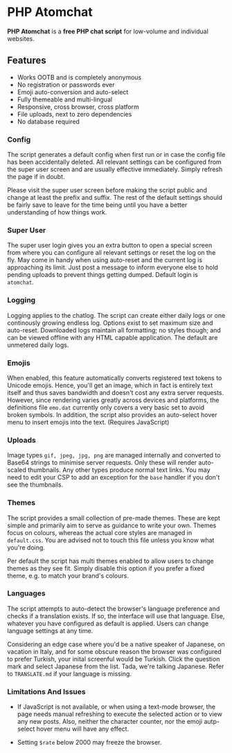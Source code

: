 # PHP Atomchat

**PHP Atomchat** is a **free PHP chat script** for low-volume and individual websites.

## Features
- Works OOTB and is completely anonymous
- No registration or passwords ever
- Emoji auto-conversion and auto-select
- Fully themeable and multi-lingual
- Responsive, cross browser, cross platform
- File uploads, next to zero dependencies
- No database required

### Config

The script generates a default config when first run or in case the config file has been accidentally deleted. All relevant settings can be configured from the super user screen and are usually effective immediately. Simply refresh the page if in doubt.

Please visit the super user screen before making the script public and change at least the prefix and suffix. The rest of the default settings should be fairly save to leave for the time being until you have a better understanding of how things work.

### Super User

The super user login gives you an extra button to open a special screen from where you can configure all relevant settings or reset the log on the fly. May come in handy when using auto-reset and the current log is approaching its limit. Just post a message to inform everyone else to hold pending uploads to prevent things getting dumped. Default login is `atomchat`.

### Logging

Logging applies to the chatlog. The script can create either daily logs or one continously growing endless log. Options exist to set maximum size and auto-reset. Downloaded logs maintain all formatting; no styles though; and can be viewed offline with any HTML capable application. The default are unmetered daily logs.

### Emojis

When enabled, this feature automatically converts registered text tokens to Unicode emojis. Hence, you'll get an image, which in fact is entirely text itself and thus saves bandwidth and doesn't cost any extra server requests. However, since rendering varies greatly across devices and platforms, the definitions file `emo.dat` currently only covers a very basic set to avoid broken symbols. In addition, the script also provides an auto-select hover menu to insert emojis into the text. (Requires JavaScript)

### Uploads

Image types `gif, jpeg, jpg, png` are managed internally and converted to Base64 strings to minimise server requests. Only these will render auto-scaled thumbnails. Any other types produce normal text links. You may need to edit your CSP to add an exception for the `base` handler if you don't see the thumbnails.

### Themes

The script provides a small collection of pre-made themes. These are kept simple and primarily aim to serve as guidance to write your own. Themes focus on colours, whereas the actual core styles are managed in `default.css`. You are advised not to touch this file unless you know what you're doing.

Per default the script has multi themes enabled to allow users to change themes as they see fit. Simply disable this option if you prefer a fixed theme, e.g. to match your brand's colours.

### Languages

The script attempts to auto-detect the browser's language preference and checks if a translation exists. If so, the interface will use that language. Else, whatever you have configured as default is applied. Users can change language settings at any time.

Considering an edge case where you'd be a native speaker of Japanese, on vacation in Italy, and for some obscure reason the browser was configured to prefer Turkish, your inital screenful would be  Turkish. Click the question mark and select Japanese from the list. Tada, we're talking Japanese. Refer to `TRANSLATE.md` if your language is missing.

### Limitations And Issues

- If JavaScript is not available, or when using a text-mode browser, the page needs manual refreshing to execute the selected action or to view any new posts. Also, neither the character counter, nor the emoji autp-select hover menu will have any effect.

- Setting `$rate` below 2000 may freeze the browser.
